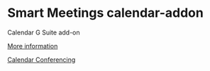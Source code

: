 # Smart Meetings calendar-addon
Calendar G Suite add-on

[More information](https://developers.google.com/gsuite/add-ons/overview)

[Calendar Conferencing](https://developers.google.com/gsuite/add-ons/calendar/conferencing/conferencing-sample#add-on-manifest)
